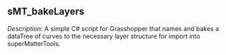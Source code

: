 sMT_bakeLayers
--------------
*Description:*
A simple C# script for Grasshopper that names and bakes a dataTree of curves to the necessary layer structure for import into superMatterTools.